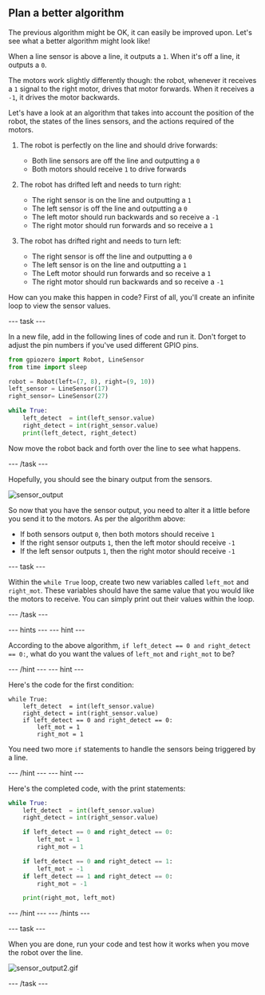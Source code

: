 ## Plan a better algorithm

The previous algorithm might be OK, it can easily be improved upon. Let's see what a better algorithm might look like!

When a line sensor is above a line, it outputs a `1`. When it's off a line, it outputs a `0`.

The motors work slightly differently though: the robot, whenever it receives a `1` signal to the right motor, drives that motor forwards. When it receives a `-1`, it drives the motor backwards.

Let's have a look at an algorithm that takes into account the position of the robot, the states of the lines sensors, and the actions required of the motors.

1. The robot is perfectly on the line and should drive forwards:
   - Both line sensors are off the line and outputting a `0`
   - Both motors should receive `1` to drive forwards
   
2. The robot has drifted left and needs to turn right:
   - The right sensor is on the line and outputting a `1`
   - The left sensor is off the line and outputting a `0`
   - The left motor should run backwards and so receive a `-1`
   - The right motor should run forwards and so receive a `1`
   
3. The robot has drifted right and needs to turn left:
   - The right sensor is off the line and outputting a `0`
   - The left sensor is on the line and outputting a `1`
   - The Left motor should run forwards and so receive a `1`
   - The right motor should run backwards and so receive a `-1`
   
How can you make this happen in code? First of all, you'll create an infinite loop to view the sensor values.

--- task ---

In a new file, add in the following lines of code and run it. Don't forget to adjust the pin numbers if you've used different GPIO pins.

```python
from gpiozero import Robot, LineSensor
from time import sleep

robot = Robot(left=(7, 8), right=(9, 10)) 
left_sensor = LineSensor(17)
right_sensor= LineSensor(27)

while True:
	left_detect  = int(left_sensor.value)
	right_detect = int(right_sensor.value)
	print(left_detect, right_detect)
```

Now move the robot back and forth over the line to see what happens.

--- /task ---

Hopefully, you should see the binary output from the sensors.

![sensor_output](images/sensor_output.gif)

So now that you have the sensor output, you need to alter it a little before you send it to the motors. As per the algorithm above:
- If both sensors output `0`, then both motors should receive `1`
- If the right sensor outputs `1`, then the left motor should receive `-1`
- If the left sensor outputs `1`, then the right motor should receive `-1`

--- task ---

Within the `while True` loop, create two new variables called `left_mot` and `right_mot`. These variables should have the same value that you would like the motors to receive. You can simply print out their values within the loop.

--- /task ---

--- hints --- 
--- hint ---

According to the above algorithm, `if left_detect == 0 and right_detect == 0:`, what do you want the values of `left_mot` and `right_mot` to be?

--- /hint --- 
--- hint ---

Here's the code for the first condition:

```
while True:
	left_detect  = int(left_sensor.value)
	right_detect = int(right_sensor.value)
	if left_detect == 0 and right_detect == 0:
		left_mot = 1
		right_mot = 1
```

You need two more `if` statements to handle the sensors being triggered by a line.

--- /hint --- 
--- hint ---

Here's the completed code, with the print statements:

```python
while True:
	left_detect  = int(left_sensor.value)
	right_detect = int(right_sensor.value)

	if left_detect == 0 and right_detect == 0:
		left_mot = 1
		right_mot = 1

	if left_detect == 0 and right_detect == 1:
		left_mot = -1
	if left_detect == 1 and right_detect == 0:
		right_mot = -1

	print(right_mot, left_mot)
 ```
 
--- /hint --- 
--- /hints ---

--- task ---

When you are done, run your code and test how it works when you move the robot over the line.

![sensor_output2.gif](images/sensor_output2.gif)

--- /task ---
